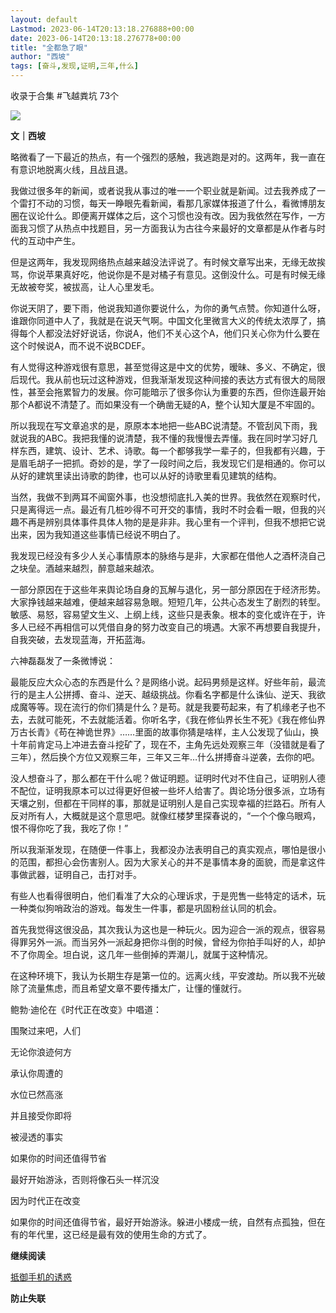 ```yaml
---
layout: default
Lastmod: 2023-06-14T20:13:18.276888+00:00
date: 2023-06-14T20:13:18.276778+00:00
title: "全都急了眼"
author: "西坡"
tags: [奋斗,发现,证明,三年,什么]
---
```


收录于合集 #飞越粪坑 73个

![](https://images.weserv.nl/?url=https%3A//mmbiz.qpic.cn/sz_mmbiz_jpg/ewQwxBMndgwk3PJGjpwicoakhSsSxCavxaPS2cpKwAZeNMbzJdSneERZxDNo1CrtZlyI5L8k36bk220rHV4t8nQ/640%3Fwx_fmt%3Djpeg)

**文｜西坡**

略微看了一下最近的热点，有一个强烈的感触，我逃跑是对的。这两年，我一直在有意识地脱离火线，且战且退。

我做过很多年的新闻，或者说我从事过的唯一一个职业就是新闻。过去我养成了一个雷打不动的习惯，每天一睁眼先看新闻，看那几家媒体报道了什么，看微博朋友圈在议论什么。即便离开媒体之后，这个习惯也没有改。因为我依然在写作，一方面我习惯了从热点中找题目，另一方面我认为古往今来最好的文章都是从作者与时代的互动中产生。

但是这两年，我发现网络热点越来越没法评说了。有时候文章写出来，无缘无故挨骂，你说苹果真好吃，他说你是不是对橘子有意见。这倒没什么。可是有时候无缘无故被夸奖，被拔高，让人心里发毛。

你说天阴了，要下雨，他说我知道你要说什么，为你的勇气点赞。你知道什么呀，谁跟你同道中人了，我就是在说天气啊。中国文化里微言大义的传统太浓厚了，搞得每个人都没法好好说话，你说A，他们不关心这个A，他们只关心你为什么要在这个时候说A，而不说不说BCDEF。

有人觉得这种游戏很有意思，甚至觉得这是中文的优势，暧昧、多义、不确定，很后现代。我从前也玩过这种游戏，但我渐渐发现这种间接的表达方式有很大的局限性，甚至会拖累智力的发展。你可能暗示了很多你认为重要的东西，但你连最开始那个A都说不清楚了。而如果没有一个确凿无疑的A，整个认知大厦是不牢固的。

所以我现在写文章追求的是，原原本本地把一些ABC说清楚。不管刮风下雨，我就说我的ABC。我把我懂的说清楚，我不懂的我慢慢去弄懂。我在同时学习好几样东西，建筑、设计、艺术、诗歌。每一个都够我学一辈子的，但我都有兴趣，于是眉毛胡子一把抓。奇妙的是，学了一段时间之后，我发现它们是相通的。你可以从好的建筑里读出诗歌的韵律，也可以从好的诗歌里看见建筑的结构。

当然，我做不到两耳不闻窗外事，也没想彻底扎入美的世界。我依然在观察时代，只是离得远一点。最近有几桩吵得不可开交的事情，我时不时会看一眼，但我的兴趣不再是辨别具体事件具体人物的是是非非。我心里有一个评判，但我不想把它说出来，因为我知道这些事情已经说不明白了。

我发现已经没有多少人关心事情原本的脉络与是非，大家都在借他人之酒杯浇自己之块垒。酒越来越烈，醉意越来越浓。

一部分原因在于这些年来舆论场自身的瓦解与退化，另一部分原因在于经济形势。大家挣钱越来越难，便越来越容易急眼。短短几年，公共心态发生了剧烈的转型。敏感、易怒，容易望文生义、上纲上线，这些只是表象。根本的变化或许在于，许多人已经不再相信可以凭借自身的努力改变自己的境遇。大家不再想要自我提升，自我突破，去发现蓝海，开拓蓝海。

六神磊磊发了一条微博说：

最能反应大众心态的东西是什么？是网络小说。起码男频是这样。好些年前，最流行的是主人公拼搏、奋斗、逆天、越级挑战。你看名字都是什么诛仙、逆天、我欲成魔等等。现在流行的你们猜是什么？是苟。就是我要苟起来，有了机缘老子也不去，去就可能死，不去就能活着。你听名字，《我在修仙界长生不死》《我在修仙界万古长青》《苟在神诡世界》……里面的故事你猜是啥样，主人公发现了仙山，换十年前肯定马上冲进去奋斗挖矿了，现在不，主角先远处观察三年（没错就是看了三年），然后换个方位又观察三年，三年又三年…什么拼搏奋斗逆袭，去你的吧。

没人想奋斗了，那么都在干什么呢？做证明题。证明时代对不住自己，证明别人德不配位，证明我原本可以过得更好但被一些坏人给害了。舆论场分很多派，立场有天壤之别，但都在干同样的事，那就是证明别人是自己实现幸福的拦路石。所有人反对所有人，大概就是这个意思吧。就像红楼梦里探春说的，“一个个像乌眼鸡，恨不得你吃了我，我吃了你！”

所以我渐渐发现，在随便一件事上，我都没办法表明自己的真实观点，哪怕是很小的范围，都担心会伤害别人。因为大家关心的并不是事情本身的面貌，而是拿这件事做武器，证明自己，击打对手。

有些人也看得很明白，他们看准了大众的心理诉求，于是兜售一些特定的话术，玩一种类似狗哨政治的游戏。每发生一件事，都是巩固粉丝认同的机会。

首先我觉得这很没品，其次我认为这也是一种玩火。因为迎合一派的观点，很容易得罪另外一派。而当另外一派起身把你斗倒的时候，曾经为你拍手叫好的人，却护不了你周全。坦白说，这几年一些倒掉的弄潮儿，就属于这种情况。

在这种环境下，我认为长期生存是第一位的。远离火线，平安渡劫。所以我不光破除了流量焦虑，而且希望文章不要传播太广，让懂的懂就行。

鲍勃·迪伦在《时代正在改变》中唱道：

围聚过来吧，人们

无论你浪迹何方

承认你周遭的

水位已然高涨

并且接受你即将

被浸透的事实

如果你的时间还值得节省

最好开始游泳，否则将像石头一样沉没

因为时代正在改变

如果你的时间还值得节省，最好开始游泳。躲进小楼成一统，自然有点孤独，但在有的年代里，这已经是最有效的使用生命的方式了。

**继续阅读**

[抵御手机的诱惑](http://mp.weixin.qq.com/s?__biz=MzA3MTQ3MzY4Nw==&mid=2648103194&idx=1&sn=871c47f705ba73606502fd5832571565&chksm=870f7662b078ff747a921325672ae6979427c811539b5e10756fb07a04f7a2d438ff7e4bcaee&scene=21#wechat_redirect)**‍‍‍‍‍**

**防止失联**

​

